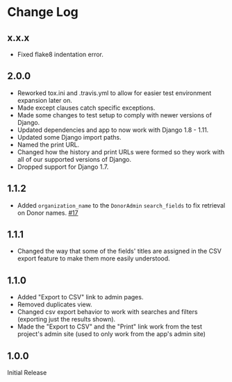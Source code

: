 Change Log
==========


x.x.x
-----

* Fixed flake8 indentation error.


2.0.0
-----

* Reworked tox.ini and .travis.yml to allow for easier test environment expansion later on.
* Made except clauses catch specific exceptions.
* Made some changes to test setup to comply with newer versions of Django.
* Updated dependencies and app to now work with Django 1.8 - 1.11.
* Updated some Django import paths.
* Named the print URL.
* Changed how the history and print URLs were formed so they work with all of our supported versions of Django.
* Dropped support for Django 1.7.


1.1.2
-----

* Added `organization_name` to the `DonorAdmin` `search_fields` to fix retrieval on Donor names. [#17](https://github.com/unt-libraries/django-accession/issues/17)


1.1.1
-----

* Changed the way that some of the fields' titles are assigned in the CSV export
feature to make them more easily understood.


1.1.0
-----

* Added "Export to CSV" link to admin pages.
* Removed duplicates view.
* Changed csv export behavior to work with searches and filters (exporting just the results shown).
* Made the "Export to CSV" and the "Print" link work from the test project's admin
site (used to only work from the app's admin site)


1.0.0
-----

Initial Release
